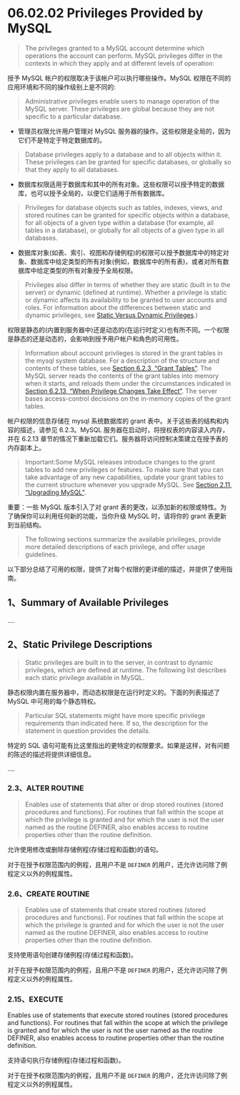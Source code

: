 # 06.02.02 Privileges Provided by MySQL

> The privileges granted to a MySQL account determine which operations the account can perform. MySQL privileges differ in the contexts in which they apply and at different levels of operation:

授予 MySQL 帐户的权限取决于该帐户可以执行哪些操作。MySQL 权限在不同的应用环境和不同的操作级别上是不同的:

> Administrative privileges enable users to manage operation of the MySQL server. These privileges are global because they are not specific to a particular database.

- 管理员权限允许用户管理对 MySQL 服务器的操作。这些权限是全局的，因为它们不是特定于特定数据库的。

> Database privileges apply to a database and to all objects within it. These privileges can be granted for specific databases, or globally so that they apply to all databases.

- 数据库权限适用于数据库和其中的所有对象。这些权限可以授予特定的数据库，也可以授予全局的，以便它们适用于所有数据库。

> Privileges for database objects such as tables, indexes, views, and stored routines can be granted for specific objects within a database, for all objects of a given type within a database (for example, all tables in a database), or globally for all objects of a given type in all databases.

- 数据库对象(如表、索引、视图和存储例程)的权限可以授予数据库中的特定对象、数据库中给定类型的所有对象(例如，数据库中的所有表)，或者对所有数据库中给定类型的所有对象授予全局权限。

> Privileges also differ in terms of whether they are static (built in to the server) or dynamic (defined at runtime). Whether a privilege is static or dynamic affects its availability to be granted to user accounts and roles. For information about the differences between static and dynamic privileges, see [Static Versus Dynamic Privileges](https://dev.mysql.com/doc/refman/8.0/en/privileges-provided.html#static-dynamic-privileges).)

权限是静态的(内置到服务器中)还是动态的(在运行时定义)也有所不同。一个权限是静态的还是动态的，会影响到授予用户帐户和角色的可用性。

> Information about account privileges is stored in the grant tables in the mysql system database. For a description of the structure and contents of these tables, see [Section 6.2.3, “Grant Tables”](https://dev.mysql.com/doc/refman/8.0/en/grant-tables.html). The MySQL server reads the contents of the grant tables into memory when it starts, and reloads them under the circumstances indicated in [Section 6.2.13, “When Privilege Changes Take Effect”](https://dev.mysql.com/doc/refman/8.0/en/privilege-changes.html). The server bases access-control decisions on the in-memory copies of the grant tables.

帐户权限的信息存储在 mysql 系统数据库的 grant 表中。关于这些表的结构和内容的描述，请参见 6.2.3。MySQL 服务器在启动时，将授权表的内容读入内存，并在 6.2.13 章节的情况下重新加载它们。服务器将访问控制决策建立在授予表的内存副本上。

> Important:Some MySQL releases introduce changes to the grant tables to add new privileges or features. To make sure that you can take advantage of any new capabilities, update your grant tables to the current structure whenever you upgrade MySQL. See [Section 2.11, “Upgrading MySQL”](https://dev.mysql.com/doc/refman/8.0/en/upgrading.html).

重要：一些 MySQL 版本引入了对 grant 表的更改，以添加新的权限或特性。为了确保你可以利用任何新的功能，当你升级 MySQL 时，请将你的 grant 表更新到当前结构。

> The following sections summarize the available privileges, provide more detailed descriptions of each privilege, and offer usage guidelines.

以下部分总结了可用的权限，提供了对每个权限的更详细的描述，并提供了使用指南。

## 1、Summary of Available Privileges

....

## 2、Static Privilege Descriptions

> Static privileges are built in to the server, in contrast to dynamic privileges, which are defined at runtime. The following list describes each static privilege available in MySQL.

静态权限内置在服务器中，而动态权限是在运行时定义的。下面的列表描述了 MySQL 中可用的每个静态特权。

> Particular SQL statements might have more specific privilege requirements than indicated here. If so, the description for the statement in question provides the details.

特定的 SQL 语句可能有比这里指出的更特定的权限要求。如果是这样，对有问题的陈述的描述将提供详细信息。

....


### 2.3、ALTER ROUTINE

> Enables use of statements that alter or drop stored routines (stored procedures and functions). For routines that fall within the scope at which the privilege is granted and for which the user is not the user named as the routine DEFINER, also enables access to routine properties other than the routine definition.

允许使用修改或删除存储例程(存储过程和函数)的语句。

对于在授予权限范围内的例程，且用户不是 `DEFINER` 的用户，还允许访问除了例程定义以外的例程属性。

### 2.6、CREATE ROUTINE

> Enables use of statements that create stored routines (stored procedures and functions). For routines that fall within the scope at which the privilege is granted and for which the user is not the user named as the routine DEFINER, also enables access to routine properties other than the routine definition.

支持使用语句创建存储例程(存储过程和函数)。

对于在授予权限范围内的例程，且用户不是 `DEFINER` 的用户，还允许访问除了例程定义以外的例程属性。

### 2.15、EXECUTE

Enables use of statements that execute stored routines (stored procedures and functions). For routines that fall within the scope at which the privilege is granted and for which the user is not the user named as the routine DEFINER, also enables access to routine properties other than the routine definition.

支持语句执行存储例程(存储过程和函数)。

对于在授予权限范围内的例程，且用户不是 `DEFINER` 的用户，还允许访问除了例程定义以外的例程属性。